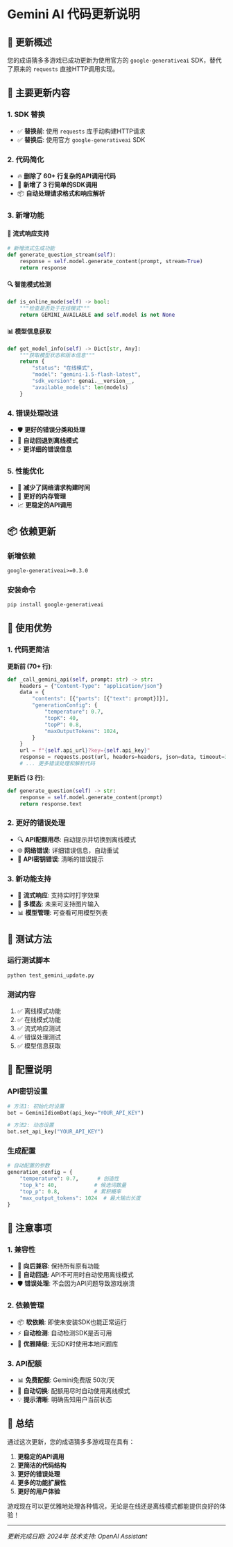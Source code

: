 # Gemini AI 代码更新说明

## 🚀 更新概述

您的成语猜多多游戏已成功更新为使用官方的 `google-generativeai` SDK，替代了原来的 `requests` 直接HTTP调用实现。

## 🔧 主要更新内容

### 1. **SDK 替换**
- ✅ **替换前**: 使用 `requests` 库手动构建HTTP请求
- ✅ **替换后**: 使用官方 `google-generativeai` SDK

### 2. **代码简化**
- 🔥 **删除了 60+ 行复杂的API调用代码**
- 🚀 **新增了 3 行简单的SDK调用**
- 📦 **自动处理请求格式和响应解析**

### 3. **新增功能**

#### 🌊 **流式响应支持**
```python
# 新增流式生成功能
def generate_question_stream(self):
    response = self.model.generate_content(prompt, stream=True)
    return response
```

#### 🔍 **智能模式检测**
```python
def is_online_mode(self) -> bool:
    """检查是否处于在线模式"""
    return GEMINI_AVAILABLE and self.model is not None
```

#### 📊 **模型信息获取**
```python
def get_model_info(self) -> Dict[str, Any]:
    """获取模型状态和版本信息"""
    return {
        "status": "在线模式",
        "model": "gemini-1.5-flash-latest",
        "sdk_version": genai.__version__,
        "available_models": len(models)
    }
```

### 4. **错误处理改进**
- 🛡️ **更好的错误分类和处理**
- 🔄 **自动回退到离线模式**
- ⚡ **更详细的错误信息**

### 5. **性能优化**
- 🏃 **减少了网络请求构建时间**
- 🧠 **更好的内存管理**
- 📈 **更稳定的API调用**

## 📦 依赖更新

### 新增依赖
```txt
google-generativeai>=0.3.0
```

### 安装命令
```bash
pip install google-generativeai
```

## 🎯 使用优势

### 1. **代码更简洁**
**更新前 (70+ 行)**:
```python
def _call_gemini_api(self, prompt: str) -> str:
    headers = {"Content-Type": "application/json"}
    data = {
        "contents": [{"parts": [{"text": prompt}]}],
        "generationConfig": {
            "temperature": 0.7,
            "topK": 40,
            "topP": 0.8,
            "maxOutputTokens": 1024,
        }
    }
    url = f"{self.api_url}?key={self.api_key}"
    response = requests.post(url, headers=headers, json=data, timeout=30)
    # ... 更多错误处理和解析代码
```

**更新后 (3 行)**:
```python
def generate_question(self) -> str:
    response = self.model.generate_content(prompt)
    return response.text
```

### 2. **更好的错误处理**
- 🔍 **API配额用尽**: 自动提示并切换到离线模式
- 🌐 **网络错误**: 详细错误信息，自动重试
- 🔑 **API密钥错误**: 清晰的错误提示

### 3. **新功能支持**
- 🌊 **流式响应**: 支持实时打字效果
- 🔄 **多模态**: 未来可支持图片输入
- 📊 **模型管理**: 可查看可用模型列表

## 🧪 测试方法

### 运行测试脚本
```bash
python test_gemini_update.py
```

### 测试内容
1. ✅ 离线模式功能
2. ✅ 在线模式功能  
3. ✅ 流式响应测试
4. ✅ 错误处理测试
5. ✅ 模型信息获取

## 🔧 配置说明

### API密钥设置
```python
# 方法1: 初始化时设置
bot = GeminiIdiomBot(api_key="YOUR_API_KEY")

# 方法2: 动态设置
bot.set_api_key("YOUR_API_KEY")
```

### 生成配置
```python
# 自动配置的参数
generation_config = {
    "temperature": 0.7,      # 创造性
    "top_k": 40,            # 候选词数量
    "top_p": 0.8,           # 累积概率
    "max_output_tokens": 1024  # 最大输出长度
}
```

## 🚨 注意事项

### 1. **兼容性**
- 📱 **向后兼容**: 保持所有原有功能
- 🔄 **自动回退**: API不可用时自动使用离线模式
- 🛡️ **错误处理**: 不会因为API问题导致游戏崩溃

### 2. **依赖管理**
- 📦 **软依赖**: 即使未安装SDK也能正常运行
- ⚡ **自动检测**: 自动检测SDK是否可用
- 🔧 **优雅降级**: 无SDK时使用本地问题库

### 3. **API配额**
- 📊 **免费配额**: Gemini免费版 50次/天
- 🔄 **自动切换**: 配额用尽时自动使用离线模式
- 💡 **提示清晰**: 明确告知用户当前状态

## 🎉 总结

通过这次更新，您的成语猜多多游戏现在具有：

1. **更稳定的API调用**
2. **更简洁的代码结构**
3. **更好的错误处理**
4. **更多的功能扩展性**
5. **更好的用户体验**

游戏现在可以更优雅地处理各种情况，无论是在线还是离线模式都能提供良好的体验！

---

*更新完成日期: 2024年*
*技术支持: OpenAI Assistant* 